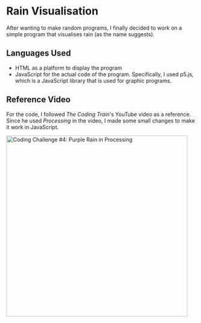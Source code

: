 # Rain Visualisation
After wanting to make random programs, I finally decided to work on a simple program that visualises rain (as the name suggests).

## Languages Used
* HTML as a platform to display the program
* JavaScript for the actual code of the program. Specifically, I used p5.js, which is a JavaScript library that is used for graphic programs.

## Reference Video
For the code, I followed <i>The Coding Train</i>'s YouTube video as a reference. Since he used <i>Processing</i> in the video, I made some small changes to make it work in JavaScript.

<a href="http://www.youtube.com/watch?feature=player_embedded&v=KkyIDI6rQJI" target="_blank">
  <img src="http://img.youtube.com/vi/KkyIDI6rQJI/0.jpg" 
       alt="Coding Challenge #4: Purple Rain in Processing" 
       width="480"/>
</a>
